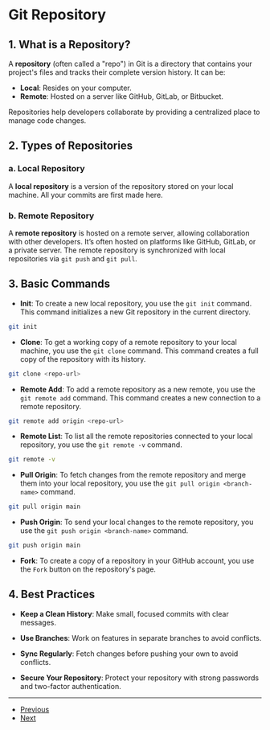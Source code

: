# Git Repository

## 1. What is a Repository?

A **repository** (often called a "repo") in Git is a directory that contains your project's files and tracks their complete version history. It can be:

- **Local**: Resides on your computer.
- **Remote**: Hosted on a server like GitHub, GitLab, or Bitbucket.

Repositories help developers collaborate by providing a centralized place to manage code changes.

## 2. Types of Repositories

### a. Local Repository
A **local repository** is a version of the repository stored on your local machine. All your commits are first made here.

### b. Remote Repository
A **remote repository** is hosted on a remote server, allowing collaboration with other developers. It’s often hosted on platforms like GitHub, GitLab, or a private server. The remote repository is synchronized with local repositories via `git push` and `git pull`.

## 3. Basic Commands

- **Init**: To create a new local repository, you use the `git init` command. This command initializes a new Git repository in the current directory.

```bash
git init
```

- **Clone**: To get a working copy of a remote repository to your local machine, you use the `git clone` command. This command creates a full copy of the repository with its history.
  
```bash
git clone <repo-url>
```

- **Remote Add**: To add a remote repository as a new remote, you use the `git remote add` command. This command creates a new connection to a remote repository.

```bash
git remote add origin <repo-url>
```

- **Remote List**: To list all the remote repositories connected to your local repository, you use the `git remote -v` command.
```bash
git remote -v
```

- **Pull Origin**: To fetch changes from the remote repository and merge them into your local repository, you use the `git pull origin <branch-name>` command.

```bash
git pull origin main
```

- **Push Origin**: To send your local changes to the remote repository, you use the `git push origin <branch-name>` command.

```bash
git push origin main
```

- **Fork**: To create a copy of a repository in your GitHub account, you use the `Fork` button on the repository's page.

## 4. Best Practices

- **Keep a Clean History**: Make small, focused commits with clear messages.

- **Use Branches**: Work on features in separate branches to avoid conflicts.

- **Sync Regularly**: Fetch changes before pushing your own to avoid conflicts.

- **Secure Your Repository**: Protect your repository with strong passwords and two-factor authentication.

---

- [Previous](./2-configuration.md)
- [Next](./4-branches.md)
